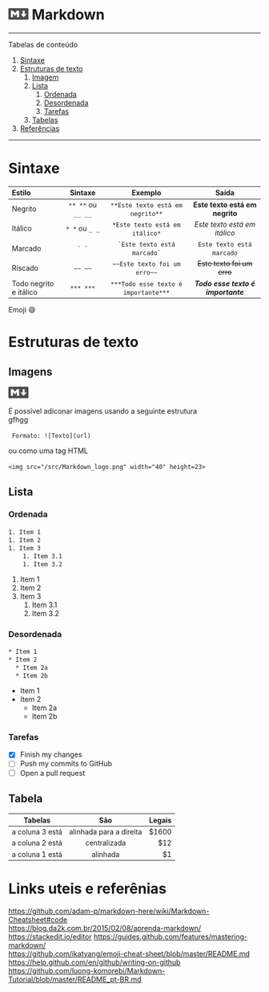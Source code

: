# <img src="/src/Markdown_logo.png" width="40" height=23>     Markdown

*******

Tabelas de conteúdo 
1. [Sintaxe](#syntax)
1. [Estruturas de texto](#structures)
    1. [Imagem](#images)
    1. [Lista](#lists)
        1. [Ordenada](#ordered)
        1. [Desordenada](#unordered)
        1. [Tarefas](#tasks)
    1. [Tabelas](#tables)
1. [Referências](#references)

*******

<div id='sintax'/>  

# Sintaxe 

| Estilo                 | Sintaxe            | Exemplo                              | Saída                              |
|:-----------------------|:------------------:|:------------------------------------:|:----------------------------------:|
| Negrito                | `** **` ou `__ __` | `**Este texto está em negrito**`     | **Este texto está em negrito**     |
| Itálico                | `* *` ou `_ _`     | `*Este texto está em itálico*`       | *Este texto está em itálico*       |
| Marcado                | ``` ` ` ```        | ``` `Este texto está marcado` ```    | `Este texto está marcado`          |
| Riscado                | `~~ ~~`            | `~~Este texto foi um erro~~`         | ~~Este texto foi um erro~~         |
| Todo negrito e itálico | `*** ***`          | `***Todo esse texto é importante***` | ***Todo esse texto é importante*** |

Emoji
:smile:

<div id='structures'/>  

# Estruturas de texto

<div id='images'/> 

## Imagens

<img src="/src/Markdown_logo.png" width="40" height=23>

É possível adiconar imagens usando a seguinte estrutura  
gfhgg

``` Formato: ![Texto](url)```

ou como uma tag HTML  

``` <img src="/src/Markdown_logo.png" width="40" height=23> ```

<div id='lists'/> 

## Lista

<div id='ordered'/> 

### Ordenada



```
1. Item 1
1. Item 2
1. Item 3
    1. Item 3.1
    1. Item 3.2
```

1. Item 1
1. Item 2
1. Item 3
    1. Item 3.1
    1. Item 3.2

<div id='unordered'/> 

### Desordenada



```
* Item 1
* Item 2
  * Item 2a
  * Item 2b
```

* Item 1
* Item 2
  * Item 2a
  * Item 2b

<div id='tasks'/> 

### Tarefas

- [x] Finish my changes
- [ ] Push my commits to GitHub
- [ ] Open a pull request

<div id='table'/> 

## Tabela

| Tabelas         | São                     | Legais  |
| --------------- |:----------------------: | -------:|
| a coluna 3 está | alinhada para a direita |   $1600 |
| a coluna 2 está | centralizada            |     $12 |
| a coluna 1 está | alinhada                |      $1 |

<div id='references'/> 

# Links uteis e referênias

https://github.com/adam-p/markdown-here/wiki/Markdown-Cheatsheet#code  
https://blog.da2k.com.br/2015/02/08/aprenda-markdown/  
https://stackedit.io/editor
https://guides.github.com/features/mastering-markdown/  
https://github.com/ikatyang/emoji-cheat-sheet/blob/master/README.md
https://help.github.com/en/github/writing-on-github  
https://github.com/luong-komorebi/Markdown-Tutorial/blob/master/README_pt-BR.md

